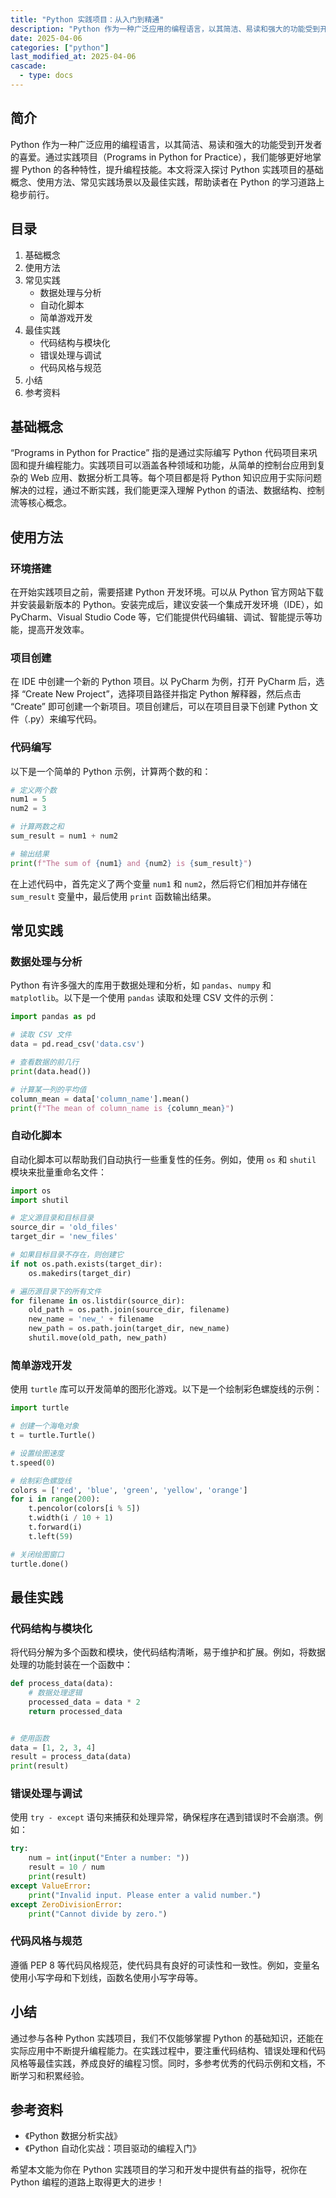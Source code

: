 ```yaml
---
title: "Python 实践项目：从入门到精通"
description: "Python 作为一种广泛应用的编程语言，以其简洁、易读和强大的功能受到开发者的喜爱。通过实践项目（Programs in Python for Practice），我们能够更好地掌握 Python 的各种特性，提升编程技能。本文将深入探讨 Python 实践项目的基础概念、使用方法、常见实践场景以及最佳实践，帮助读者在 Python 的学习道路上稳步前行。"
date: 2025-04-06
categories: ["python"]
last_modified_at: 2025-04-06
cascade:
  - type: docs
---
```



## 简介
Python 作为一种广泛应用的编程语言，以其简洁、易读和强大的功能受到开发者的喜爱。通过实践项目（Programs in Python for Practice），我们能够更好地掌握 Python 的各种特性，提升编程技能。本文将深入探讨 Python 实践项目的基础概念、使用方法、常见实践场景以及最佳实践，帮助读者在 Python 的学习道路上稳步前行。

<!-- more -->
## 目录
1. 基础概念
2. 使用方法
3. 常见实践
    - 数据处理与分析
    - 自动化脚本
    - 简单游戏开发
4. 最佳实践
    - 代码结构与模块化
    - 错误处理与调试
    - 代码风格与规范
5. 小结
6. 参考资料

## 基础概念
“Programs in Python for Practice” 指的是通过实际编写 Python 代码项目来巩固和提升编程能力。实践项目可以涵盖各种领域和功能，从简单的控制台应用到复杂的 Web 应用、数据分析工具等。每个项目都是将 Python 知识应用于实际问题解决的过程，通过不断实践，我们能更深入理解 Python 的语法、数据结构、控制流等核心概念。

## 使用方法
### 环境搭建
在开始实践项目之前，需要搭建 Python 开发环境。可以从 Python 官方网站下载并安装最新版本的 Python。安装完成后，建议安装一个集成开发环境（IDE），如 PyCharm、Visual Studio Code 等，它们能提供代码编辑、调试、智能提示等功能，提高开发效率。

### 项目创建
在 IDE 中创建一个新的 Python 项目。以 PyCharm 为例，打开 PyCharm 后，选择 “Create New Project”，选择项目路径并指定 Python 解释器，然后点击 “Create” 即可创建一个新项目。项目创建后，可以在项目目录下创建 Python 文件（.py）来编写代码。

### 代码编写
以下是一个简单的 Python 示例，计算两个数的和：

```python
# 定义两个数
num1 = 5
num2 = 3

# 计算两数之和
sum_result = num1 + num2

# 输出结果
print(f"The sum of {num1} and {num2} is {sum_result}")
```

在上述代码中，首先定义了两个变量 `num1` 和 `num2`，然后将它们相加并存储在 `sum_result` 变量中，最后使用 `print` 函数输出结果。

## 常见实践
### 数据处理与分析
Python 有许多强大的库用于数据处理和分析，如 `pandas`、`numpy` 和 `matplotlib`。以下是一个使用 `pandas` 读取和处理 CSV 文件的示例：

```python
import pandas as pd

# 读取 CSV 文件
data = pd.read_csv('data.csv')

# 查看数据的前几行
print(data.head())

# 计算某一列的平均值
column_mean = data['column_name'].mean()
print(f"The mean of column_name is {column_mean}")
```

### 自动化脚本
自动化脚本可以帮助我们自动执行一些重复性的任务。例如，使用 `os` 和 `shutil` 模块来批量重命名文件：

```python
import os
import shutil

# 定义源目录和目标目录
source_dir = 'old_files'
target_dir = 'new_files'

# 如果目标目录不存在，则创建它
if not os.path.exists(target_dir):
    os.makedirs(target_dir)

# 遍历源目录下的所有文件
for filename in os.listdir(source_dir):
    old_path = os.path.join(source_dir, filename)
    new_name = 'new_' + filename
    new_path = os.path.join(target_dir, new_name)
    shutil.move(old_path, new_path)
```

### 简单游戏开发
使用 `turtle` 库可以开发简单的图形化游戏。以下是一个绘制彩色螺旋线的示例：

```python
import turtle

# 创建一个海龟对象
t = turtle.Turtle()

# 设置绘图速度
t.speed(0)

# 绘制彩色螺旋线
colors = ['red', 'blue', 'green', 'yellow', 'orange']
for i in range(200):
    t.pencolor(colors[i % 5])
    t.width(i / 10 + 1)
    t.forward(i)
    t.left(59)

# 关闭绘图窗口
turtle.done()
```

## 最佳实践
### 代码结构与模块化
将代码分解为多个函数和模块，使代码结构清晰，易于维护和扩展。例如，将数据处理的功能封装在一个函数中：

```python
def process_data(data):
    # 数据处理逻辑
    processed_data = data * 2
    return processed_data


# 使用函数
data = [1, 2, 3, 4]
result = process_data(data)
print(result)
```

### 错误处理与调试
使用 `try - except` 语句来捕获和处理异常，确保程序在遇到错误时不会崩溃。例如：

```python
try:
    num = int(input("Enter a number: "))
    result = 10 / num
    print(result)
except ValueError:
    print("Invalid input. Please enter a valid number.")
except ZeroDivisionError:
    print("Cannot divide by zero.")
```

### 代码风格与规范
遵循 PEP 8 等代码风格规范，使代码具有良好的可读性和一致性。例如，变量名使用小写字母和下划线，函数名使用小写字母等。

## 小结
通过参与各种 Python 实践项目，我们不仅能够掌握 Python 的基础知识，还能在实际应用中不断提升编程能力。在实践过程中，要注重代码结构、错误处理和代码风格等最佳实践，养成良好的编程习惯。同时，多参考优秀的代码示例和文档，不断学习和积累经验。

## 参考资料
- 《Python 数据分析实战》
- 《Python 自动化实战：项目驱动的编程入门》

希望本文能为你在 Python 实践项目的学习和开发中提供有益的指导，祝你在 Python 编程的道路上取得更大的进步！